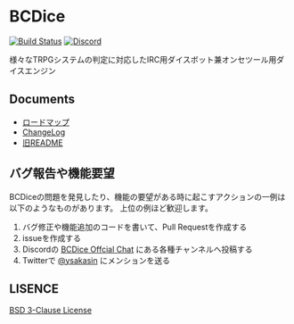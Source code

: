 # BCDice

[![Build Status](https://travis-ci.org/bcdice/BCDice.svg?branch=master)](https://travis-ci.org/bcdice/BCDice)
[![Discord](https://img.shields.io/discord/597133335243784192.svg?color=7289DA&logo=discord)][invite discord]

様々なTRPGシステムの判定に対応したIRC用ダイスボット兼オンセツール用ダイスエンジン

## Documents

- [ロードマップ](ROADMAP.md)
- [ChangeLog](CHANGELOG.md)
- [旧README](docs/README.txt)

## バグ報告や機能要望

BCDiceの問題を発見したり、機能の要望がある時に起こすアクションの一例は以下のようなものがあります。
上位の例ほど歓迎します。

1. バグ修正や機能追加のコードを書いて、Pull Requestを作成する
2. issueを作成する
3. Discordの [BCDice Offcial Chat][invite discord] にある各種チャンネルへ投稿する
4. Twitterで [@ysakasin](https://twitter.com/ysakasin) にメンションを送る

## LISENCE

[BSD 3-Clause License](LICENSE)


[invite discord]:https://discord.gg/x5MMKWA
